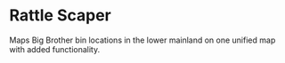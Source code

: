 # Rattle Scaper
Maps Big Brother bin locations in the lower mainland on one unified map with added functionality.

